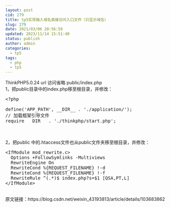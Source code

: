 ```yaml
---
layout: post
cid: 279
title: tp5实现输入域名直接访问入口文件（只显示域名）
slug: 279
date: 2021/03/06 20:56:59
updated: 2023/11/14 15:51:40
status: publish
author: admin
categories: 
  - tp5
tags: 
  - php
  - tp5
---
```



ThinkPHP5.0.24 url 访问省略 public/index.php<br />
1，把public目录中的index.php移至根目录，并修改：<br />
<pre class="prettyprint lang-js linenums">&lt;?php

define('APP_PATH', __DIR__ . './application/');
// 加载框架引导文件
require __DIR__ . './thinkphp/start.php';
</pre>
<br />
<br />
2，把public 中的.htaccess文件也从public文件夹移至根目录，并修改：<br />
<pre class="prettyprint lang-js linenums">&lt;IfModule mod_rewrite.c&gt;
  Options +FollowSymlinks -Multiviews
  RewriteEngine On
  RewriteCond %{REQUEST_FILENAME} !-d
  RewriteCond %{REQUEST_FILENAME} !-f
  RewriteRule ^(.*)$ index.php?s=$1 [QSA,PT,L]
&lt;/IfModule&gt;</pre>
<br />
原文链接：https://blog.csdn.net/weixin_43193813/article/details/103683862<br />